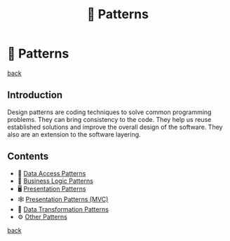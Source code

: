 ﻿---
title: "🧶 Patterns"
redirect_from:
  - /patterns.md
---

🧶 Patterns
===========

[back](.)

Introduction
------------

Design patterns are coding techniques to solve common programming problems. They can bring consistency to the code. They help us reuse established solutions and improve the overall design of the software. They also are an extension to the software layering.

Contents
--------

- 💽 [Data Access Patterns](patterns/data-access.md)
- 🤖 [Business Logic Patterns](patterns/business-logic.md)
- 🖥️ [Presentation Patterns](patterns/presentation.md)
- 🕸️ [Presentation Patterns (MVC)](patterns/presentation-mvc.md)
- 🐛 [Data Transformation Patterns](patterns/data-transformation.md)
- ⚙️ [Other Patterns](patterns/other.md)

[back](.)
